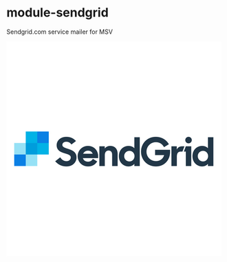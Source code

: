 # module-sendgrid
Sendgrid.com service mailer for MSV

![Sendgrid.com module](https://raw.githubusercontent.com/maxsv0/module-sendgrid/master/preview.jpg)
